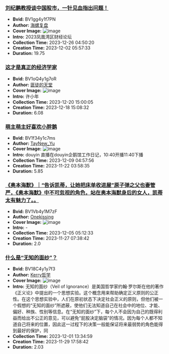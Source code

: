 ### [刘纪鹏教授谈中国股市，一针见血指出问题！](https://www.bilibili.com/video/BV1gg4y1f7PN)
- **Bvid:** BV1gg4y1f7PN
- **Author:** [海螺复盘](https://space.bilibili.com/471949556)
- **Cover Image:** ![image](http://i1.hdslb.com/bfs/archive/8022759650878d384e19f5c1da89065b632f7cdd.jpg)
- **Intro:** 2023凤凰湾区财经论坛
- **Collection Time:** 2023-12-26 04:50:20
- **Creation Time:** 2023-12-02 05:57:33
- **Duration:** 19.75

### [这才是真正的经济学家](https://www.bilibili.com/video/BV1oQ4y1g7oR)
- **Bvid:** BV1oQ4y1g7oR
- **Author:** [匪徒的天堂](https://space.bilibili.com/1642794010)
- **Cover Image:** ![image](http://i1.hdslb.com/bfs/archive/e3bfd674a85337e493cfa9762ec7442ba336e242.jpg)
- **Intro:** 许小年
- **Collection Time:** 2023-12-20 15:00:05
- **Creation Time:** 2023-12-18 15:08:32
- **Duration:** 6.08

### [萌主萌主好喜欢小胖鹅](https://www.bilibili.com/video/BV1f34y1c7ms)
- **Bvid:** BV1f34y1c7ms
- **Author:** [TayNew_Yu](https://space.bilibili.com/14021362)
- **Cover Image:** ![image](http://i0.hdslb.com/bfs/archive/c7b3511dcfbc99c9b157eca222ad19438b0e7e9a.jpg)
- **Intro:** douyin
直播在douyin企鹅馆工作日记，10:40开播11:40下播
- **Collection Time:** 2023-12-09 04:57:56
- **Creation Time:** 2023-11-22 03:58:35
- **Duration:** 5.85

### [《奥本海默》｜“告诉凯蒂，让她把床单收进屋”原子弹之父也妻管严，《奥本海默》中不可忽视的角色，站在奥本海默身后的女人，凯蒂太有魅力了。。](https://www.bilibili.com/video/BV1Vb4y1M7zF)
- **Bvid:** BV1Vb4y1M7zF
- **Author:** [Onekissing](https://space.bilibili.com/435797248)
- **Cover Image:** ![image](http://i1.hdslb.com/bfs/archive/57824298977cf5370d4b3a3c8ad9d4e29a9ec9fe.jpg)
- **Intro:** -
- **Collection Time:** 2023-12-05 05:12:33
- **Creation Time:** 2023-11-27 07:38:42
- **Duration:** 2.0

### [什么是“无知的面纱”？](https://www.bilibili.com/video/BV18C4y1y7f3)
- **Bvid:** BV18C4y1y7f3
- **Author:** [Kerry哲学](https://space.bilibili.com/486316493)
- **Cover Image:** ![image](http://i2.hdslb.com/bfs/archive/d7ff8a8e56b23ee9486a8b1fcc1d8209a65feaa6.jpg)
- **Intro:** 无知的面纱（Veil of Ignorance）是美国哲学家约翰·罗尔斯在他的著作《正义论》中提出的一个思想实验。这个概念用来帮助确定正义原则的公正性。在这个思想实验中，人们在原初状态下决定社会正义的原则，但他们被一个假想的“无知的面纱”所遮蔽，使他们无法知道自己在社会中的地位、才能、偏好、种族、性别等信息。在“无知的面纱”下，每个人不会因为自己的既得利益而给出不公正的意见，可以避免“屁股决定脑袋”的情况。因为每个人都不知道自己将来的位置，因此这一过程下的决策一般能保证将来最弱势的角色能得到最好的保护，同
- **Collection Time:** 2023-12-01 13:34:59
- **Creation Time:** 2023-11-29 17:58:42
- **Duration:** 2.03


